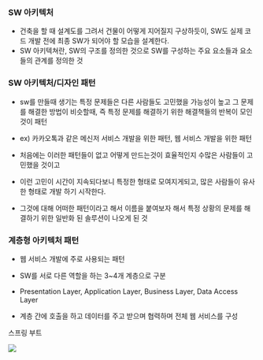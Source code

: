 ### SW 아키텍처  

* 건축을 할 때 설계도를 그려서 건물이 어떻게 지어질지 구상하듯이, SW도 실제 코드 개발 전에 최종 SW가 되어야 할 모습을 설계한다.
* SW 아키텍쳐란, SW의 구조를 정의한 것으로 SW를 구성하는 주요 요소들과 요소들의 관계를 정의한 것 

### SW 아키텍처/디자인 패턴  

* sw를 만들때 생기는 특정 문제들은 다른 사람들도 고민했을 가능성이 높고 그 문제를 해결한 방법이 비슷할때, 즉 특정 문제를 해결하기 위한 해결책들의 반복이 모인것이 패턴

* ex) 카카오톡과 같은 메신저 서비스 개발을 위한 패턴, 웹 서비스 개발을 위한 패턴

* 처음에는 이러한 패턴들이 없고 어떻게 만드는것이 효율적인지 수많은 사람들이 고민했을 것이고

* 이런 고민이 시간이 지속되다보니 특정한 형태로 모여지게되고, 많은 사람들이 유사한 형태로 개발 하기 시작한다. 

* 그것에 대해 어떠한 패턴이라고 해서 이름을 붙여보자 해서 특정 상황의 문제를 해결하기 위한 일반화 된 솔루션이 나오게 된 것

### 계층형 아키텍처 패턴

* 웹 서비스 개발에 주로 사용되는 패턴

* SW를 서로 다른 역할을 하는 3~4개 계층으로 구분

* Presentation Layer, Application Layer, Business Layer, Data Access Layer

* 계층 간에 호출을 하고 데이터를 주고 받으며 협력하며 전체 웹 서비스를 구성

스프링 부트

<img src=https://user-images.githubusercontent.com/118809108/221333061-a1e7b0b5-c09c-4ae6-9e31-61f9e62bc8f9.JPG>
